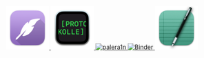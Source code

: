 <p align="center">
  <a href="https://github.com/khcrysalis/Feather">
    <img src="Images/feather.png" alt="Feather" width="100"/>
  </a>
  <a href="https://github.com/khcrysalis/Protokolle">
    <img src="Images/protokolle.png" alt="Protokolle" width="100"/>
  </a>
  <a href="https://github.com/palera1n/palera1n">
    <img src="https://palera.in/favicons/128@2x.png" alt="palera1n" width="100"/>
  </a>
  <a href="https://github.com/khcrysalis/Binder">
    <img src="https://github.com/khcrysalis/Binder/blob/main/Binder/Assets.xcassets/AppIcon.appiconset/512%402x.png?raw=true" alt="Binder" width="100"/>
  </a>
  <a href="https://github.com/khcrysalis/Zcode">
    <img src="Images/Zcode.png" alt="Zcode" width="100"/>
  </a>
</p>
